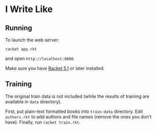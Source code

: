 I Write Like
============

Running
-------

To launch the web server:

	racket app.rkt

and open `http://localhost:8080`.

Make sure you have [Racket 5.1](http://racket-lang.org) or later installed.


Training
--------

The original train data is not included (while the results of training are
available in `data` directory).

First, put plain-text formatted books into `train-data` directory. Edit
`authors.rkt` to add authors and file names (remove the ones you don't
have). Finally, run `racket train.rkt`.
